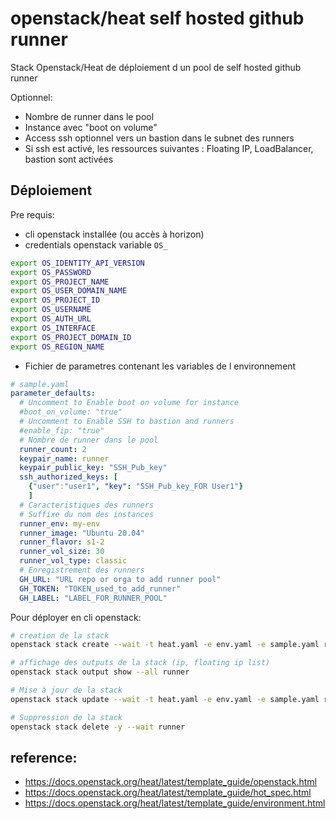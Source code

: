 # openstack/heat self hosted github runner

Stack Openstack/Heat de déploiement d un pool de self hosted github runner

Optionnel:
- Nombre de runner dans le pool
- Instance avec "boot on volume"
- Access ssh optionnel vers un bastion dans le subnet des runners
- Si ssh est activé, les ressources suivantes : Floating IP, LoadBalancer, bastion sont activées

## Déploiement
Pre requis:
- cli openstack installée (ou accès à horizon)
- credentials openstack variable `OS_`

```bash
export OS_IDENTITY_API_VERSION
export OS_PASSWORD
export OS_PROJECT_NAME
export OS_USER_DOMAIN_NAME
export OS_PROJECT_ID
export OS_USERNAME
export OS_AUTH_URL
export OS_INTERFACE
export OS_PROJECT_DOMAIN_ID
export OS_REGION_NAME
```

- Fichier de parametres contenant les variables de l environnement

```yaml
# sample.yaml
parameter_defaults:
  # Uncomment to Enable boot on volume for instance
  #boot_on_volume: "true"
  # Uncomment to Enable SSH to bastion and runners
  #enable_fip: "true"
  # Nombre de runner dans le pool
  runner_count: 2
  keypair_name: runner
  keypair_public_key: "SSH_Pub_key"
  ssh_authorized_keys: [
    {"user":"user1", "key": "SSH_Pub_key_FOR User1"}
    ]
  # Caracteristiques des runners
  # Suffixe du nom des instances
  runner_env: my-env
  runner_image: "Ubuntu 20.04"
  runner_flavor: s1-2
  runner_vol_size: 30
  runner_vol_type: classic
  # Enregistrement des runners
  GH_URL: "URL repo or orga to add runner pool"
  GH_TOKEN: "TOKEN_used_to_add_runner"
  GH_LABEL: "LABEL_FOR_RUNNER_POOL"
```

Pour déployer en cli openstack:
```bash
# creation de la stack
openstack stack create --wait -t heat.yaml -e env.yaml -e sample.yaml runner
```

```bash
# affichage des outputs de la stack (ip, floating ip list)
openstack stack output show --all runner
```

```bash
# Mise à jour de la stack
openstack stack update --wait -t heat.yaml -e env.yaml -e sample.yaml runner
```

```bash
# Suppression de la stack
openstack stack delete -y --wait runner
```


## reference:

- https://docs.openstack.org/heat/latest/template_guide/openstack.html
- https://docs.openstack.org/heat/latest/template_guide/hot_spec.html
- https://docs.openstack.org/heat/latest/template_guide/environment.html
